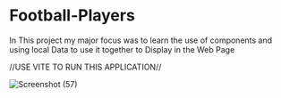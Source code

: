 # Football-Players
In This project my major focus was to learn the use of components and using local Data to use it together to Display in the Web Page

//USE VITE TO RUN THIS APPLICATION//

![Screenshot (57)](https://user-images.githubusercontent.com/95878363/189399654-aae11824-b893-43e6-8858-53f4dbbaa308.png)

